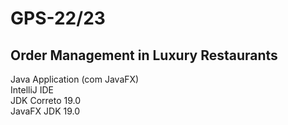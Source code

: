 # GPS-22/23

## Order Management in Luxury Restaurants
Java Application (com JavaFX)\
IntelliJ IDE\
JDK Correto 19.0\
JavaFX JDK 19.0
